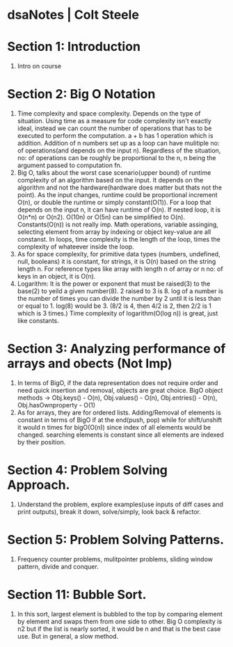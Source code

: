 # dsaNotes | Colt Steele
Section 1: Introduction
=======================
1. Intro on course

Section 2: Big O Notation
=========================
1. Time complexity and space complexity. Depends on the type of situation. Using time as a measure for code complexity isn't exactly ideal, instead we can count the number of operations that has to be executed to perform the computation. a + b has 1 operation which is addition. Addition of n numbers set up as a loop can have mulitiple no: of operations(and depends on the input n). Regardless of the situation, no: of operations can be roughly be proportional to the n, n being the argument passed to computation fn.
2. Big O, talks about the worst case scenario(upper bound) of runtime complexity of an algorithm based on the input. It depends on the algorithm and not the hardware(hardware does matter but thats not the point). As the input changes, runtime could be proportional increment O(n), or double the runtime or simply constant(O(1)). For a loop that depends on the input n, it can have runtime of O(n). If nested loop, it is O(n*n) or O(n2). O(10n) or O(5n) can be simplified to O(n). Constants(O(n)) is not really imp. Math operations, variable assinging, selecting element from array by indexing or object key-value are all constanst. In loops, time complexity is the length of the loop, times the complexity of whateever inside the loop.
3. As for space complexity, for primitive data types (numbers, undefined, null, booleans) it is constant, for strings, it is O(n) based on the string length n. For reference types like array with length n of array or n no: of keys in an object, it is O(n).
4. Logarithm: It is the power or exponent that must be raised(3) to the base(2) to yeild a given number(8). 2 raised to 3 is 8. log of a number is the number of times you can divide the number by 2 until it is less than or equal to 1. log(8) would be 3. (8/2 is 4, then 4/2 is 2, then 2/2 is 1 which is 3 times.) Time complexity of logarithm(O(log n)) is great, just like constants.

Section 3: Analyzing performance of arrays and obects (Not Imp)
=====================================================
1. In terms of BigO, if the data representation does not require order and need quick insertion and removal, objects are great choice. BigO object methods -> Obj.keys() - O(n), Obj.values() - O(n), Obj.entries() - O(n), Obj.hasOwnproperty - O(1)
2. As for arrays, they are for ordered lists. Adding/Removal of elements is constant in terms of BigO if at the end(push, pop) while for shift/unshift it would n times for bigO(O(n)) since index of all elements would be changed. searching elements is constant since all elements are indexed by their position.

Section 4: Problem Solving Approach.
====================================
1. Understand the problem, explore examples(use inputs of diff cases and print outputs), break it down, solve/simply, look back & refactor.

Section 5: Problem Solving Patterns.
====================================
1. Frequency counter problems, mulitpointer problems, sliding window pattern, divide and conquer.

Section 11: Bubble Sort.
=======================
1. In this sort, largest element is bubbled to the top by comparing element by element and swaps them from one side to other. Big O complexity is n2 but if the list is nearly sorted, it would be n and that is the best case use. But in general, a slow method.
